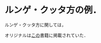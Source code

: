 # ルンゲ・クッタ方の例．

ルンゲ・クッタ方に関しては，

オリジナルは[この](https://www.amazon.co.jp/%E8%80%83%E3%81%88%E3%82%8B%E5%8A%9B%E3%82%92%E3%81%A4%E3%81%91%E3%82%8B%E3%81%9F%E3%82%81%E3%81%AE%E5%BE%AE%E7%A9%8D%E5%88%86%E6%95%99%E7%A7%91%E6%9B%B8-%E5%B0%8F%E8%97%A4-%E4%BF%8A%E5%B9%B8/dp/4780608643/ref=sr_1_1?__mk_ja_JP=%E3%82%AB%E3%82%BF%E3%82%AB%E3%83%8A&keywords=%E8%80%83%E3%81%88%E3%82%8B%E5%8A%9B%E3%82%92%E3%81%A4%E3%81%91%E3%82%8B%E3%81%9F%E3%82%81%E3%81%AE%E5%BE%AE%E7%A9%8D%E5%88%86%E6%95%99%E7%A7%91%E6%9B%B8&linkCode=qs&qid=1649128908&sourceid=Mozilla-search&sr=8-1 "book")書籍に掲載されていた．


